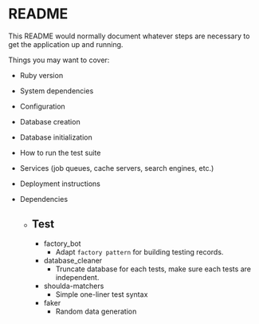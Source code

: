 # README

This README would normally document whatever steps are necessary to get the
application up and running.

Things you may want to cover:

- Ruby version

- System dependencies

- Configuration

- Database creation

- Database initialization

- How to run the test suite

- Services (job queues, cache servers, search engines, etc.)

- Deployment instructions

- Dependencies
  - ## Test
    - factory_bot
      - Adapt `factory pattern` for building testing records.
    - database_cleaner
      - Truncate database for each tests, make sure each tests are independent.
    - shoulda-matchers
      - Simple one-liner test syntax
    - faker
      - Random data generation
